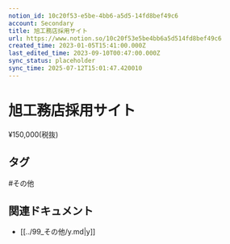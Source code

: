 ```yaml
---
notion_id: 10c20f53-e5be-4bb6-a5d5-14fd8bef49c6
account: Secondary
title: 旭工務店採用サイト
url: https://www.notion.so/10c20f53e5be4bb6a5d514fd8bef49c6
created_time: 2023-01-05T15:41:00.000Z
last_edited_time: 2023-09-10T00:47:00.000Z
sync_status: placeholder
sync_time: 2025-07-12T15:01:47.420010
---
```

# 旭工務店採用サイト

¥150,000(税抜)

## タグ

#その他 

## 関連ドキュメント

- [[../99_その他/y.md|y]]
